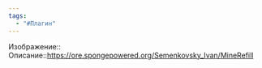 ```yaml
---
tags:
  - "#Плагин"
---
```

Изображение::
Описание::https://ore.spongepowered.org/Semenkovsky_Ivan/MineRefill